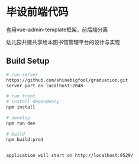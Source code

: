 # 毕设前端代码
套用vue-admin-template框架，前后端分离

幼儿园共建共享绘本图书馆管理平台的设计与实现

## Build Setup


```bash
# run server
https://github.com/shinebigfool/graduation.git
server port on localhost:2048

# run front
# install dependency
npm install

# develop
npm run dev

# build
npm build:prod


application will start on http://localhost:9529/
```


